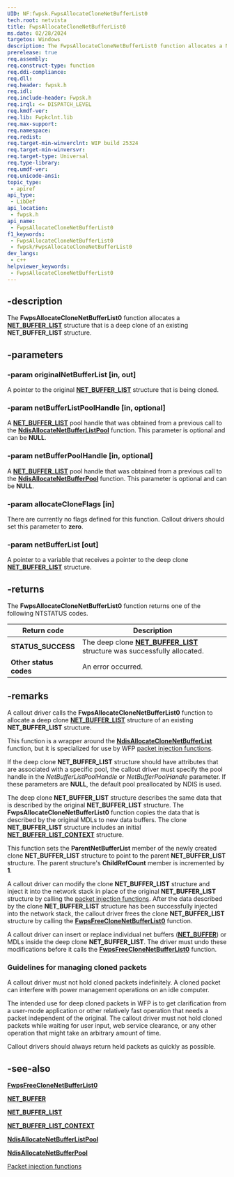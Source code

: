 ```yaml
---
UID: NF:fwpsk.FwpsAllocateCloneNetBufferList0
tech.root: netvista
title: FwpsAllocateCloneNetBufferList0
ms.date: 02/28/2024
targetos: Windows
description: The FwpsAllocateCloneNetBufferList0 function allocates a NET_BUFFER_LIST structure that is a deep clone of an existing NET_BUFFER_LIST structure.
prerelease: true
req.assembly: 
req.construct-type: function
req.ddi-compliance: 
req.dll: 
req.header: fwpsk.h
req.idl: 
req.include-header: Fwpsk.h
req.irql: <= DISPATCH_LEVEL
req.kmdf-ver: 
req.lib: Fwpkclnt.lib
req.max-support: 
req.namespace: 
req.redist: 
req.target-min-winverclnt: WIP build 25324
req.target-min-winversvr: 
req.target-type: Universal
req.type-library: 
req.umdf-ver: 
req.unicode-ansi: 
topic_type:
 - apiref
api_type:
 - LibDef
api_location:
 - fwpsk.h
api_name:
 - FwpsAllocateCloneNetBufferList0
f1_keywords:
 - FwpsAllocateCloneNetBufferList0
 - fwpsk/FwpsAllocateCloneNetBufferList0
dev_langs:
 - c++
helpviewer_keywords:
 - FwpsAllocateCloneNetBufferList0
---
```


## -description

The **FwpsAllocateCloneNetBufferList0** function allocates a [**NET_BUFFER_LIST**](../nbl/ns-nbl-net_buffer_list.md) structure that is a deep clone of an existing **NET_BUFFER_LIST** structure.

## -parameters

### -param originalNetBufferList [in, out]

A pointer to the original [**NET_BUFFER_LIST**](../nbl/ns-nbl-net_buffer_list.md) structure that is being cloned.

### -param netBufferListPoolHandle [in, optional]

A [**NET_BUFFER_LIST**](../nbl/ns-nbl-net_buffer_list.md) pool handle that was obtained from a previous call to the [**NdisAllocateNetBufferListPool**](../nblapi/nf-nblapi-ndisallocatenetbufferlistpool.md) function. This parameter is optional and can be **NULL**.

### -param netBufferPoolHandle [in, optional]

A [**NET_BUFFER_LIST**](../nbl/ns-nbl-net_buffer_list.md) pool handle that was obtained from a previous call to the [**NdisAllocateNetBufferPool**](../ndis/nf-ndis-ndisallocatenetbufferpool.md) function. This parameter is optional and can be **NULL**.

### -param allocateCloneFlags [in]

There are currently no flags defined for this function. Callout drivers should set this parameter to **zero**.

### -param netBufferList [out]

A pointer to a variable that receives a pointer to the deep clone [**NET_BUFFER_LIST**](../nbl/ns-nbl-net_buffer_list.md) structure.

## -returns

The **FwpsAllocateCloneNetBufferList0** function returns one of the following NTSTATUS codes.

|Return code|Description|
|--- |--- |
|**STATUS_SUCCESS**|The deep clone [**NET_BUFFER_LIST**](../nbl/ns-nbl-net_buffer_list.md) structure was successfully allocated.|
|**Other status codes**|An error occurred.|

## -remarks

A callout driver calls the **FwpsAllocateCloneNetBufferList0** function to allocate a deep clone [**NET_BUFFER_LIST**](../nbl/ns-nbl-net_buffer_list.md) structure of an existing **NET_BUFFER_LIST** structure.

This function is a wrapper around the [**NdisAllocateCloneNetBufferList**](../ndis/nf-ndis-ndisallocateclonenetbufferlist.md) function, but it is specialized for use by WFP [packet injection functions](/windows-hardware/drivers/network/packet-injection-functions).

If the deep clone **NET_BUFFER_LIST** structure should have attributes that are associated with a specific pool, the callout driver must specify the pool handle in the _NetBufferListPoolHandle_ or _NetBufferPoolHandle_ parameter. If these parameters are **NULL**, the default pool preallocated by NDIS is used.

The deep clone **NET_BUFFER_LIST** structure describes the same data that is described by the original **NET_BUFFER_LIST** structure. The **FwpsAllocateCloneNetBufferList0** function copies the data that is described by the original MDLs to new data buffers. The clone **NET_BUFFER_LIST** structure includes an initial [**NET_BUFFER_LIST_CONTEXT**](../nbl/ns-nbl-net_buffer_list_context.md) structure.

This function sets the **ParentNetBufferList** member of the newly created clone **NET_BUFFER_LIST** structure to point to the parent **NET_BUFFER_LIST** structure. The parent structure's **ChildRefCount** member is incremented by **1**.

A callout driver can modify the clone **NET_BUFFER_LIST** structure and inject it into the network stack in place of the original **NET_BUFFER_LIST** structure by calling the [packet injection functions](/windows-hardware/drivers/network/packet-injection-functions). After the data described by the clone **NET_BUFFER_LIST** structure has been successfully injected into the network stack, the callout driver frees the clone **NET_BUFFER_LIST** structure by calling the [**FwpsFreeCloneNetBufferList0**](nf-fwpsk-fwpsfreeclonenetbufferlist0.md) function.

A callout driver can insert or replace individual net buffers ([**NET_BUFFER**](../nbl/ns-nbl-net_buffer.md)) or MDLs inside the deep clone **NET_BUFFER_LIST**. The driver must undo these modifications before it calls the [**FwpsFreeCloneNetBufferList0**](nf-fwpsk-fwpsfreeclonenetbufferlist0.md) function.

### Guidelines for managing cloned packets
A callout driver must not hold cloned packets indefinitely. A cloned packet can interfere with power management operations on an idle computer.

The intended use for deep cloned packets in WFP is to get clarification from a user-mode application or other relatively fast operation that needs a packet independent of the original. The callout driver must not hold cloned packets while waiting for user input, web service clearance, or any other operation that might take an arbitrary amount of time.

Callout drivers should always return held packets as quickly as possible.

## -see-also

[**FwpsFreeCloneNetBufferList0**](nf-fwpsk-fwpsfreeclonenetbufferlist0.md)

[**NET_BUFFER**](../nbl/ns-nbl-net_buffer.md)

[**NET_BUFFER_LIST**](../nbl/ns-nbl-net_buffer_list.md)

[**NET_BUFFER_LIST_CONTEXT**](../nbl/ns-nbl-net_buffer_list_context.md)

[**NdisAllocateNetBufferListPool**](../nblapi/nf-nblapi-ndisallocatenetbufferlistpool.md)

[**NdisAllocateNetBufferPool**](../ndis/nf-ndis-ndisallocatenetbufferpool.md)

[Packet injection functions](/windows-hardware/drivers/network/packet-injection-functions)
